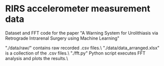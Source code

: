 # RIRS accelerometer measurement data
Dataset and FFT code for the paper "A Warning System for Urolithiasis via Retrograde Intrarenal Surgery using Machine Learning"

"./data/raw/" contains raw recorded .csv files.\\
"./data/data_arranged.xlsx" is a collection of the .csv files.\\
"./fft.py" Python script executes FFT analysis and plots the results.\\
